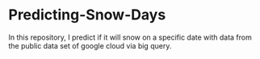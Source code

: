 # Predicting-Snow-Days
In this repository, I predict if it will snow on a specific date with data from the public data set of google cloud via big query.
